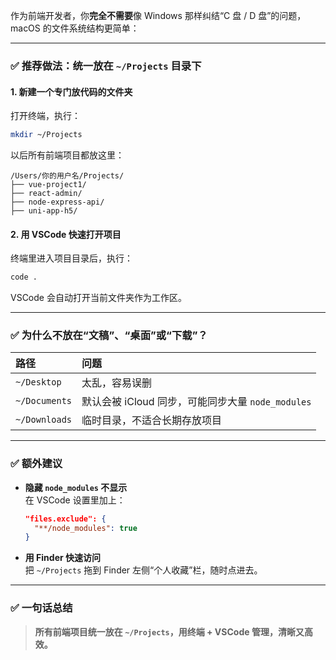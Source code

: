 作为前端开发者，你**完全不需要**像 Windows 那样纠结“C 盘 / D 盘”的问题，macOS 的文件系统结构更简单：

---

### ✅ 推荐做法：**统一放在 `~/Projects` 目录下**

#### 1. 新建一个专门放代码的文件夹

打开终端，执行：

```bash
mkdir ~/Projects
```

以后所有前端项目都放这里：

```
/Users/你的用户名/Projects/
├── vue-project1/
├── react-admin/
├── node-express-api/
├── uni-app-h5/
```

#### 2. 用 VSCode 快速打开项目

终端里进入项目目录后，执行：

```bash
code .
```

VSCode 会自动打开当前文件夹作为工作区。

---

### ✅ 为什么不放在“文稿”、“桌面”或“下载”？

|路径|问题|
|:--|:--|
|`~/Desktop`|太乱，容易误删|
|`~/Documents`|默认会被 iCloud 同步，可能同步大量 `node_modules`|
|`~/Downloads`|临时目录，不适合长期存放项目|

---

### ✅ 额外建议

- **隐藏 `node_modules` 不显示**  
    在 VSCode 设置里加上：
    
    ```json
    "files.exclude": {
      "**/node_modules": true
    }
    ```
    
- **用 Finder 快速访问**  
    把 `~/Projects` 拖到 Finder 左侧“个人收藏”栏，随时点进去。
    

---

### ✅ 一句话总结

> **所有前端项目统一放在 `~/Projects`，用终端 + VSCode 管理，清晰又高效。**